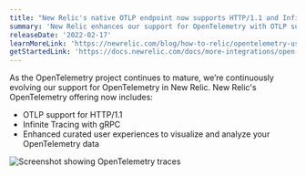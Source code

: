 ```yaml
---
title: "New Relic's native OTLP endpoint now supports HTTP/1.1 and Infinite Tracing with gRPC"
summary: 'New Relic enhances our support for OpenTelemetry with OTLP support for HTTP/1.1, Infinite Tracing, and curated user experiences to analyze the data.'
releaseDate: '2022-02-17'
learnMoreLink: 'https://newrelic.com/blog/how-to-relic/opentelemetry-user-experience'
getStartedLink: 'https://docs.newrelic.com/docs/more-integrations/open-source-telemetry-integrations/opentelemetry/opentelemetry-quick-start'
---
```


As the OpenTelemetry project continues to mature, we’re continuously evolving our support for OpenTelemetry in New Relic. New Relic's OpenTelemetry offering now includes:

- OTLP support for HTTP/1.1
- Infinite Tracing with gRPC
- Enhanced curated user experiences to visualize and analyze your OpenTelemetry data

![Screenshot showing OpenTelemetry traces ](/images/whats-new-02-17-otel_update.webp 'Screenshot showing OpenTelemetry traces ')
